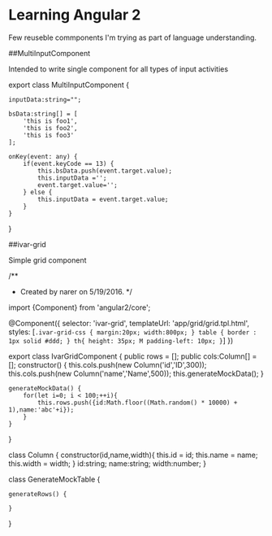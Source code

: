 # Learning Angular 2

Few reuseble commponents I'm trying as part of language understanding.

##MultiInputComponent

Intended to write single component for all types of input activities

export class MultiInputComponent {

    inputData:string="";

    bsData:string[] = [
        'this is foo1',
        'this is foo2',
        'this is foo3'
    ];

    onKey(event: any) {
        if(event.keyCode == 13) {
            this.bsData.push(event.target.value);
            this.inputData ='';
            event.target.value='';
        } else {
            this.inputData = event.target.value;
        }
    }

}



##ivar-grid

Simple grid component

/**
 * Created by narer on 5/19/2016.
 */

import {Component} from 'angular2/core';

@Component({
    selector: 'ivar-grid',
    templateUrl: 'app/grid/grid.tpl.html',
    styles: [`
    .ivar-grid-css {
      margin:20px;
      width:800px;
    }
    table {
        border : 1px solid #ddd;
     }
     th{
     height: 35px;
     M padding-left: 10px;
     }
  `]
})


export class IvarGridComponent {
    public rows = [];
    public cols:Column[] = [];
    constructor() {
        this.cols.push(new Column('id','ID',300));
        this.cols.push(new Column('name','Name',500));
        this.generateMockData();
    }

    generateMockData() {
        for(let i=0; i < 100;++i){
            this.rows.push({id:Math.floor((Math.random() * 10000) + 1),name:'abc'+i});
        }
    }

}

class Column {
    constructor(id,name,width){
        this.id = id;
        this.name = name;
        this.width = width;
    }
    id:string;
    name:string;
    width:number;
}

class GenerateMockTable {

    generateRows() {

    }
}
